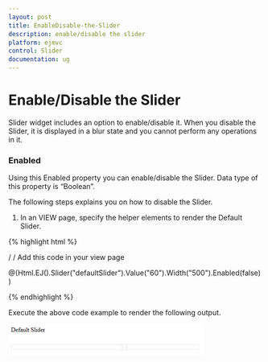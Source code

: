 ```yaml
---
layout: post
title: EnableDisable-the-Slider
description: enable/disable the slider
platform: ejmvc
control: Slider
documentation: ug
---
```


# Enable/Disable the Slider

Slider widget includes an option to enable/disable it. When you disable the Slider, it is displayed in a blur state and you cannot perform any operations in it.

### Enabled

Using this Enabled property you can enable/disable the Slider. Data type of this property is “Boolean”.

The following steps explains you on how to disable the Slider.

1. In an VIEW page, specify the helper elements to render the Default Slider.

{% highlight html %}

/ / Add this code in your view page

@(Html.EJ().Slider("defaultSlider").Value("60").Width("500").Enabled(false))

{% endhighlight %}

Execute the above code example to render the following output.


![](EnableDisable-the-Slider_images/EnableDisable-the-Slider_img1.png)



